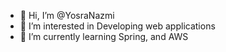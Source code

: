 - 👋 Hi, I’m @YosraNazmi
- 👀 I’m interested in Developing web applications
- 🌱 I’m currently learning Spring, and AWS 



<!---
YosraNazmi/YosraNazmi is a ✨ special ✨ repository because its `README.md` (this file) appears on your GitHub profile.
You can click the Preview link to take a look at your changes.
--->
